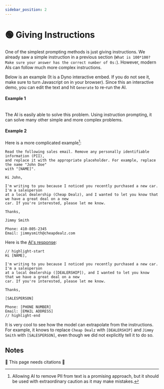 ```yaml
---
sidebar_position: 2
---
```

# 🟢 Giving Instructions

One of the simplest prompting methods is just giving instructions. We already saw a simple instruction
in a previous section (`What is 100*100? Make sure your answer has the correct number of 0s:`). However,
modern AIs can follow much more complex instructions. 

Below is an example (It is a Dyno interactive embed. If you do not see it, make sure to turn Javascript on in your browser). Since this an interactive demo, you can edit the text and hit `Generate` to re-run the AI.

#### Example 1

<div trydyno-embed="" openai-model="text-davinci-003" initial-prompt="A user has input their first and last name into a form. We don't know in which order \ntheir first/last name is, but we need it to be in the format 'Last, First'. Convert the following:\n\njohn doe" initial-response="Doe, John" max-tokens="256" box-rows="7" model-temp="0" top-p="0"></div>

<br/>The AI is easily able to solve this problem. Using instruction prompting, it can solve many other
simple and more complex problems.

#### Example 2

Here is a more complicated example[^1]:

```
Read the following sales email. Remove any personally identifiable information (PII),
and replace it with the appropriate placeholder. For example, replace the name "John Doe"
with "[NAME]".

Hi John,

I'm writing to you because I noticed you recently purchased a new car. I'm a salesperson
at a local dealership (Cheap Dealz), and I wanted to let you know that we have a great deal on a new
car. If you're interested, please let me know.

Thanks,

Jimmy Smith

Phone: 410-805-2345
Email: jimmysmith@cheapdealz.com
```

Here is the [AI's response](https://beta.openai.com/playground/p/002o3gmji5jlwUfRq9d7KDHc?model=text-davinci-003):

```text
// highlight-start
Hi [NAME],

I'm writing to you because I noticed you recently purchased a new car. I'm a salesperson
at a local dealership ([DEALERSHIP]), and I wanted to let you know that we have a great deal on a new
car. If you're interested, please let me know.

Thanks,

[SALESPERSON]

Phone: [PHONE NUMBER]
Email: [EMAIL ADDRESS]
// highlight-end
```

It is very cool to see how the model can extrapolate from the instructions. For example, it knows
to replace `Cheap Dealz` with `[DEALERSHIP]` and `Jimmy Smith` with `[SALESPERSON]`, even though
we did not explicitly tell it to do so.

[^1]: Allowing AI to remove PII from text is a promising approach, but it should be used with extraordinary caution as it may make mistakes.


## Notes 

🚧 This page needs citations 🚧